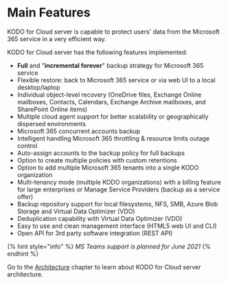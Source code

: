 # Main Features

KODO for Cloud server is capable to protect users' data from the Microsoft 365 service in a very efficient way. 

KODO for Cloud server has the following features implemented: 

* **Full** and "**incremental forever**" backup strategy for Microsoft 365 service 
* Flexible restore: back to Microsoft 365 service or via web UI to a local desktop/laptop
* Individual object-level recovery \(OneDrive files, Exchange Online mailboxes, Contacts, Calendars, Exchange Archive mailboxes, and SharePoint Online items\)
* Multiple cloud agent support for better scalability or geographically dispersed environments
* Microsoft 365 concurrent accounts backup 
* Intelligent handling Microsoft 365 throttling & resource limits outage control
* Auto-assign accounts to the backup policy for full  backups
* Option to create multiple policies with custom retentions 
* Option to add multiple Microsoft 365 tenants into a single KODO organization 
* Multi-tenancy mode \(multiple KODO organizations\) with a billing feature for large enterprises or Manage Service Providers \(backup as a service offer\) 
* Backup repository support for local filesystems, NFS, SMB, Azure Blob Storage and Virtual Data Optimizer \(VDO\)
* Deduplication capability with Virtual Data Optimizer \(VDO\)
* Easy to use and clean management interface \(HTML5 web UI and CLI\)
* Open API for 3rd party software integration \(REST API\)

{% hint style="info" %}
_MS Teams support is planned for June 2021_
{% endhint %}

Go to the [Architecture](architecture.md) chapter to learn about KODO for Cloud server architecture.

